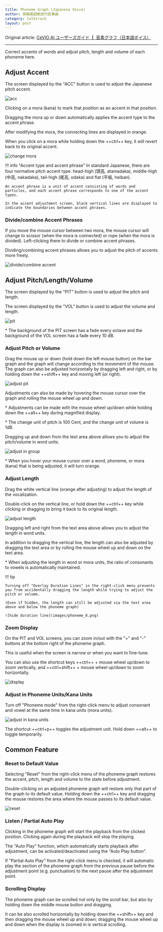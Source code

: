 ```yaml
---
title: Phoneme Graph (Japanese Voice)
author: 夜輪風超絶技巧変奏曲
category: talktrack
layout: post
---
```

Original article: [CeVIO AI ユーザーズガイド ┃ 音素グラフ（日本語ボイス）](https://cevio.jp/guide/cevio_ai/talktrack/phoneme/)

---

Correct accents of words and adjust pitch, length and volume of each phoneme here.

## Adjust Accent

The screen displayed by the "ACC" button is used to adjust the Japanese pitch accent.

![acc](images/phoneme_1.png)

Clicking on a mora (kana) to mark that position as an accent in that position.

Dragging the mora up or down automatically applies the accent type to the accent phrase.

After modifying the mora, the connecting lines are displayed in orange.

When you click on a mora while holding down the ++ctrl++ key, it will revert back to its original accent.

![change mora](images/phoneme_2.png)

!!! info "Accent type and accent phrase"
    In standard Japanese, there are four normative pitch accent type: head-high (頭高, atamadaka), middle-high (中高, nakadaka), tail-high (尾高, odaka) and flat (平板, heiban).

    An accent phrase is a unit of accent consisting of words and particles, and each accent phrase corresponds to one of the accent types.

    In the accent adjustment screen, black vertical lines are displayed to indicate the boundaries between accent phrases.

### Divide/combine Accent Phrases

If you move the mouse cursor between two mora, the mouse cursor will change to scissor (when the mora is connected) or rope (when the mora is divided). Left-clicking there to divide or combine accent phrases.

Dividing/combining accent phrases allows you to adjust the pitch of accents more freely.

![divide/combine accent](images/phoneme_3.png)

## Adjust Pitch/Length/Volume

The screen displayed by the "PIT" button is used to adjust the pitch and length.

The screen displayed by the "VOL" button is used to adjust the volume and length.

![pit](images/phoneme_4.png)

\* The background of the PIT screen has a fade every octave and the background of the VOL screen has a fade every 10 dB.

### Adjust Pitch or Volume

Drag the mouse up or down (hold down the left mouse button) on the bar graph and the graph will change according to the movement of the mouse. The graph can also be adjusted horizontally by dragging left and right, or by holding down the ++shift++ key and moving left (or right).

![adjust pit](images/phoneme_5.png)

Adjustments can also be made by hovering the mouse cursor over the graph and rolling the mouse wheel up and down.

\* Adjustments can be made with the mouse wheel up/down while holding down the ++alt++ key during magnified display.

\* The change unit of pitch is 100 Cent, and the change unit of volume is 1dB.

Dragging up and down from the text area above allows you to adjust the pitch/volume in word units.

![adjust in group](images/phoneme_6.png)

\* When you hover your mouse cursor over a word, phoneme, or mora (kana) that is being adjusted, it will turn orange.

### Adjust Length

Drag the white vertical line (orange after adjusting) to adjust the length of the vocalization.

Double-click on the vertical line, or hold down the ++ctrl++ key while clicking or dragging to bring it back to its original length.

![adjust length](images/phoneme_7.png)

Dragging left and right from the text area above allows you to adjust the length in word units.

In addition to dragging the vertical line, the length can also be adjusted by dragging the text area or by rolling the mouse wheel up and down on the text area.

\* When adjusting the length in word or mora units, the ratio of consonants to vowels is automatically maintained.

!!! tip

    Turning off "Overlay Duration Lines" in the right-click menu prevents you from accidentally dragging the length while trying to adjust the pitch or volume. 
    
    (Even if hidden, the length can still be adjusted via the text area above and below the phoneme graph)

    ![hide duration line](images/phoneme_8.png)

### Zoom Display

On the PIT and VOL screens, you can zoom in/out with the "+" and "-" buttons at the bottom right of the phoneme graph.

This is useful when the screen is narrow or when you want to fine-tune.

You can also use the shortcut keys ++ctrl++ + mouse wheel up/down to zoom vertically, and ++ctrl+shift++ + mouse wheel up/down to zoom horizontally.

![display](images/phoneme_9.png)

### Adjust in Phoneme Units/Kana Units

Turn off "Phoneme mode" from the right-click menu to adjust consonant and vowel at the same time in kana units (mora units).

![adjust in kana units](images/phoneme_10.png)

The shortcut ++ctrl+p++ toggles the adjustment unit. Hold down ++alt++ to toggle temporarily.

## Common Feature

### Reset to Default Value

Selecting "Reset" from the right-click menu of the phoneme graph restores the accent, pitch, length and volume to the state before adjustment.

Double-clicking on an adjusted phoneme graph will restore only that part of the graph to its default value. Holding down the ++ctrl++ key and dragging the mouse restores the area where the mouse passes to its default value.

![reset](images/phoneme_11.png)

### Listen / Partial Auto Play

Clicking in the phoneme graph will start the playback from the clicked position. Clicking again during the playback will stop the playing.

The "Auto Play" function, which automatically starts playback after adjustment, can be activated/deactivated using the "Auto Play button".

If "Partial Auto Play" from the right-click menu is checked, it will automatic play the section of the phoneme graph from the previous pause before the adjustment point (e.g. punctuation) to the next pause after the adjustment point.

### Scrolling Display

The phoneme graph can be scrolled not only by the scroll bar, but also by holding down the middle mouse button and dragging.

It can be also scrolled horizontally by holding down the ++shift++ key and then dragging the mouse wheel up and down; dragging the mouse wheel up and down when the display is zoomed in is vertical scrolling.
